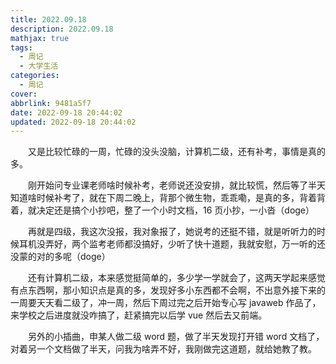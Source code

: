 ```yaml
---
title: 2022.09.18
description: 2022.09.18
mathjax: true
tags:
  - 周记
  - 大学生活
categories:
  - 周记
cover: 
abbrlink: 9481a5f7
date: 2022-09-18 20:44:02
updated: 2022-09-18 20:44:02
---
```


&emsp;&emsp;又是比较忙碌的一周，忙碌的没头没脑，计算机二级，还有补考，事情是真的多。

&emsp;&emsp;刚开始问专业课老师啥时候补考，老师说还没安排，就比较慌，然后等了半天知道啥时候补考了，就在下周二晚上，背那个微生物，乖乖嘞，是真的多，背着背着，就决定还是搞个小抄吧，整了一个小时文档，16 页小抄，一小沓（doge）

&emsp;&emsp;再就是四级，我这次没报，我对象报了，她说考的还挺不错，就是听听力的时候耳机没弄好，两个监考老师都没搞好，少听了快十道题，我就安慰，万一听的还没蒙的对的多呢（doge）

&emsp;&emsp;还有计算机二级，本来感觉挺简单的，多少学一学就会了，这两天学起来感觉有点东西啊，那小知识点是真的多，发现好多小东西都不会啊，不出意外接下来的一周要天天看二级了，冲一周，然后下周过完之后开始专心写 javaweb 作品了，来学校之后进度就没咋搞了，赶紧搞完以后学 vue 然后去又前端。

&emsp;&emsp;另外的小插曲，申某人做二级 word 题，做了半天发现打开错 word 文档了，对着另一个文档做了半天，问我为啥弄不好，我刚做完这道题，就给她教了教。
